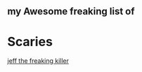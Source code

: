 ## my Awesome freaking list of
# Scaries

[jeff the freaking killer](https://static.wikia.nocookie.net/creepypasta-files/images/5/56/JeffTheKiller%282%29.jpg/revision/latest?cb=20241128075405)
